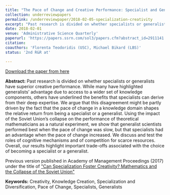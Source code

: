 ```yaml
---
title: "The Pace of Change and Creative Performance: Specialist and Generalist Mathematicians at the Fall of the Soviet Union"
collection: underreviewpapers
permalink: /underreviewpaper/2018-02-05-specialization-creativity
excerpt: "Past research is divided on whether specialists or generalists have superior creative performance. While many have highlighted generalists’ advantage due to access to a wider set of knowledge components, others have underlined the benefits that specialists can derive from their deep expertise. We argue that this disagreement might be partly driven by the fact that the pace of change in a knowledge domain shapes the relative return from being a specialist or a generalist. Using the impact of the Soviet Union’s collapse on the performance of theoretical mathematicians as a natural experiment, we show that generalist scientists performed best when the pace of change was slow, but that specialists had an advantage when the pace of change increased. We discuss...."
date: 2018-02-01
venue: 'Administrative Science Quarterly'
paperurl: 'https://papers.ssrn.com/sol3/papers.cfm?abstract_id=2911141'
citation:
coauthors: 'Florenta Teodoridis (USC), Michael Bikard (LBS)'
status: '2nd R&R at'

---
```

[Download the paper from here](https://papers.ssrn.com/sol3/papers.cfm?abstract_id=2911141)

<b>Abstract:</b> Past research is divided on whether specialists or generalists have superior creative performance. While many have highlighted generalists’ advantage due to access to a wider set of knowledge components, others have underlined the benefits that specialists can derive from their deep expertise. We argue that this disagreement might be partly driven by the fact that the pace of change in a knowledge domain shapes the relative return from being a specialist or a generalist. Using the impact of the Soviet Union’s collapse on the performance of theoretical mathematicians as a natural experiment, we show that generalist scientists performed best when the pace of change was slow, but that specialists had an advantage when the pace of change increased. We discuss and test the roles of cognitive mechanisms and of competition for scarce resources. Overall, our results highlight important trade-offs associated with the choice of becoming a specialist or a generalist.

Previous version published in Academy of Management Proceedings (2017) under the title of ["Can Specialization Foster Creativity? Mathematics and the Collapse of the Soviet Union"](http://proceedings.aom.org/content/2017/1/16768.short)

<b>Keywords:</b> Creativity, Knowledge Creation, Specialization and Diversification, Pace of Change, Specialists, Generalists

